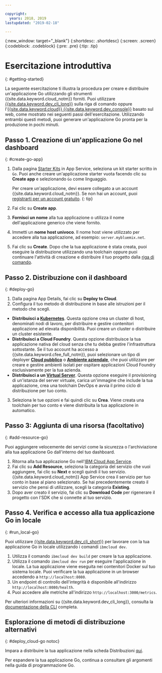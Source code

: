 ```yaml
---

copyright:
  years: 2018, 2019
lastupdated: "2019-02-18"

---
```


{:new_window: target="_blank"}
{:shortdesc: .shortdesc}
{:screen: .screen}
{:codeblock: .codeblock}
{:pre: .pre}
{:tip: .tip}

# Esercitazione introduttiva
{: #getting-started}

La seguente esercitazione ti illustra la procedura per creare e distribuire un'applicazione Go utilizzando gli strumenti {{site.data.keyword.cloud_notm}} forniti. Puoi utilizzare [{{site.data.keyword.dev_cli_long}}](/docs/cli/index.html#ibmcloud-cli) sulla riga di comando oppure l'[{{site.data.keyword.cloud}} {{site.data.keyword.dev_console}}](https://cloud.ibm.com/developer/appservice/dashboard) basato sul web, come mostrato nei seguenti passi dell'esercitazione. Utilizzando entrambi questi metodi, puoi generare un'applicazione Go pronta per la produzione in pochi minuti.

## Passo 1. Creazione di un'applicazione Go nel dashboard
{: #create-go-app}

1. Dalla pagina [Starter Kits](https://cloud.ibm.com/developer/appservice/starter-kits) in App Service, seleziona un kit starter scritto in `Go`. Puoi anche creare un'applicazione starter vuota facendo clic su **Create app** e selezionando `Go` come linguaggio.

    Per creare un'applicazione, devi essere collegato a un account {{site.data.keyword.cloud_notm}}. Se non hai un account, puoi [registrarti per un account gratuito](https://cloud.ibm.com/registration).
    {: tip}

3. Fai clic su **Create app**.
4. **Fornisci un nome** alla tua applicazione o utilizza il nome dell'applicazione generico che viene fornito.
5. Immetti un **nome host univoco**. Il nome host viene utilizzato per accedere alla tua applicazione, ad esempio: `server.mybluemix.net`.
6. Fai clic su **Create**. Dopo che la tua applicazione è stata creata, puoi eseguire la distribuzione utilizzando una toolchain oppure puoi continuare l'attività di creazione e distribuire il tuo progetto dalla [riga di comando](/docs/cli/index.html#ibmcloud-cli).

## Passo 2. Distribuzione con il dashboard
{: #deploy-go}

1. Dalla pagina App Details, fai clic su **Deploy to Cloud**.
2. Configura il tuo metodo di distribuzione in base alle istruzioni per il metodo che scegli.
  * **Distribuisci a [Kubernetes](/docs/apps/deploying/containers.html#containers)**. Questa opzione crea un cluster di host, denominati nodi di lavoro, per distribuire e gestire contenitori applicazione ad elevata disponibilità. Puoi creare un cluster o distribuire un cluster esistente.
  * **Distribuisci a Cloud Foundry**. Questa opzione distribuisce la tua applicazione nativa del cloud senza che tu debba gestire l'infrastruttura sottostante. Se il tuo account ha accesso a {{site.data.keyword.cfee_full_notm}}, puoi selezionare un tipo di deployer **[Cloud pubblico](/docs/cloud-foundry-public/about-cf.html#about-cf)** o **[Ambiente aziendale](/docs/cloud-foundry-public/cfee.html#cfee)**, che puoi utilizzare per creare e gestire ambienti isolati per ospitare applicazioni Cloud Foundry esclusivamente per la tua azienda.
  * **Distribuisci a un [Virtual Server](/docs/apps/vsi-deploy.html#vsi-deploy)**. Questa opzione eseguire il provisioning di un'istanza del server virtuale, carica un'immagine che include la tua applicazione, crea una toolchain DevOps e avvia il primo ciclo di distribuzione per tuo conto.

3. Seleziona le tue opzioni e fai quindi clic su **Crea**. Viene creata una toolchain per tuo conto e viene distribuita la tua applicazione in automatico.

## Passo 3: Aggiunta di una risorsa (facoltativo)
{: #add-resource-go}

Puoi aggiungere velocemente dei servizi come la sicurezza o l'archiviazione alla tua applicazione Go dall'interno del tuo dashboard.

1. Ritorna alla tua applicazione Go nell'[IBM Cloud App Service](https://cloud.ibm.com/developer/appservice/dashboard).
2. Fai clic su **Add Resource**, seleziona la categoria del servizio che vuoi aggiungere, fai clic su **Next** e scegli quindi il tuo servizio. {{site.data.keyword.cloud_notm}} App Service crea il servizio per tuo conto in base al piano selezionato. Se hai precedentemente creato il servizio che pensi di utilizzare, scegli la categoria **Existing**.
3. Dopo aver creato il servizio, fai clic su **Download Code** per rigenerare il progetto con l'SDK che si connette al tuo servizio.

## Passo 4. Verifica e accesso alla tua applicazione Go in locale
{: #run_local-go}

Puoi utilizzare [{{site.data.keyword.dev_cli_short}}](/docs/cli/index.html#ibmcloud-cli) per lavorare con la tua applicazione Go in locale utilizzando i comandi `ibmcloud dev`.

1. Utilizza il comando `ibmcloud dev build` per creare la tua applicazione.
2. Utilizza il comando `ibmcloud dev run` per eseguire l'applicazione in locale. La tua applicazione viene eseguita nei contenitori Docker sul tuo sistema locale. Puoi verificare la tua applicazione in un browser accedendo a `http://localhost:8080`.
3. Un endpoint di controllo dell'integrità è disponibile all'indirizzo `http://localhost:8080/health`.
4. Puoi accedere alle metriche all'indirizzo `http://localhost:3000/metrics`.

Per ulteriori informazioni su {{site.data.keyword.dev_cli_long}}, consulta la [documentazione della CLI](/docs/cli/index.html#ibmcloud-cli) completa.

## Esplorazione di metodi di distribuzione alternativi
{: #deploy_cloud-go notoc}

Impara a distribuire la tua applicazione nella scheda Distribuzioni [qui](/docs/go/deploying_apps.html). 

Per espandere la tua applicazione Go, continua a consultare gli argomenti nella guida di programmazione Go.
